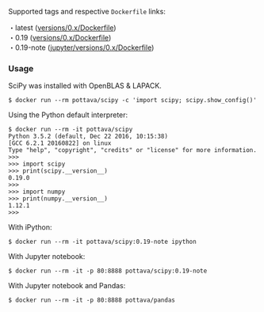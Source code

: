 Supported tags and respective `Dockerfile` links:

・latest ([versions/0.x/Dockerfile](https://github.com/pottava/docker-scipy/blob/master/versions/0.x/Dockerfile))  
・0.19 ([versions/0.x/Dockerfile](https://github.com/pottava/docker-scipy/blob/master/versions/0.x/Dockerfile))  
・0.19-note ([jupyter/versions/0.x/Dockerfile](https://github.com/pottava/docker-scipy/blob/master/jupyter/versions/0.x/Dockerfile))


### Usage

SciPy was installed with OpenBLAS & LAPACK.

```
$ docker run --rm pottava/scipy -c 'import scipy; scipy.show_config()'
```

Using the Python default interpreter:

```
$ docker run --rm -it pottava/scipy
Python 3.5.2 (default, Dec 22 2016, 10:15:38)
[GCC 6.2.1 20160822] on linux
Type "help", "copyright", "credits" or "license" for more information.
>>>
>>> import scipy
>>> print(scipy.__version__)
0.19.0
>>>
>>> import numpy
>>> print(numpy.__version__)
1.12.1
>>>
```

With iPython:

```
$ docker run --rm -it pottava/scipy:0.19-note ipython
```

With Jupyter notebook:

```
$ docker run --rm -it -p 80:8888 pottava/scipy:0.19-note
```

With Jupyter notebook and Pandas:

```
$ docker run --rm -it -p 80:8888 pottava/pandas
```

